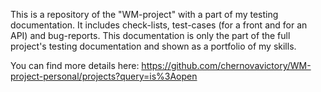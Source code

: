 This is a repository of the "WM-project" with a part of my testing documentation. It includes check-lists, test-cases (for a front and for an API) and bug-reports. This documentation is only the part of the full project's testing documentation and shown as a portfolio of my skills.

You can find more details here: https://github.com/chernovavictory/WM-project-personal/projects?query=is%3Aopen
